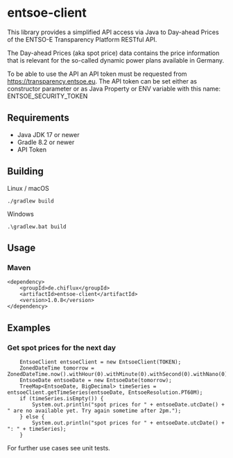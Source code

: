 # entsoe-client

This library provides a simplified API access via Java to Day-ahead Prices of
the ENTSO-E Transparency Platform RESTful API.

The Day-ahead Prices (aka spot price) data contains the price information that is 
relevant for the so-called dynamic power plans available in Germany.

To be able to use the API an API token must be requested from https://transparency.entsoe.eu.
The API token can be set either as constructor parameter or as
Java Property or ENV variable with this name: ENTSOE_SECURITY_TOKEN

## Requirements

- Java JDK 17 or newer
- Gradle 8.2 or newer
- API Token

## Building

Linux / macOS

    ./gradlew build

Windows

    .\gradlew.bat build

## Usage

### Maven 

    <dependency>
        <groupId>de.chiflux</groupId>
        <artifactId>entsoe-client</artifactId>
        <version>1.0.8</version>
    </dependency>

## Examples

### Get spot prices for the next day

        EntsoeClient entsoeClient = new EntsoeClient(TOKEN);
        ZonedDateTime tomorrow = ZonedDateTime.now().withHour(0).withMinute(0).withSecond(0).withNano(0).plusDays(1);
        EntsoeDate entsoeDate = new EntsoeDate(tomorrow);
        TreeMap<EntsoeDate, BigDecimal> timeSeries = entsoeClient.getTimeSeries(entsoeDate, EntsoeResolution.PT60M);
        if (timeSeries.isEmpty()) {
            System.out.println("spot prices for " + entsoeDate.utcDate() + " are no available yet. Try again sometime after 2pm.");
        } else {
            System.out.println("spot prices for " + entsoeDate.utcDate() + ": " + timeSeries);
        }

For further use cases see unit tests. 
